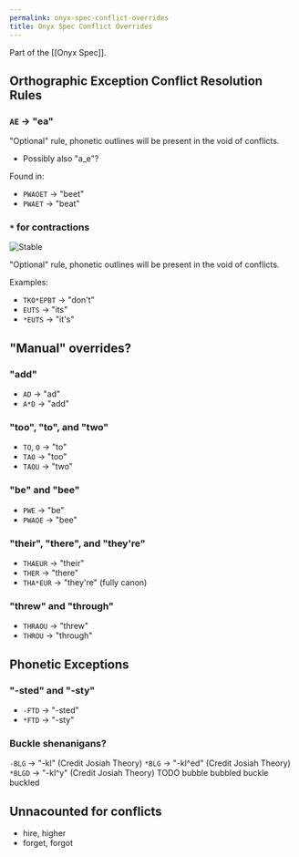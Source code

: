 ```yaml
---
permalink: onyx-spec-conflict-overrides
title: Onyx Spec Conflict Overrides
---
```

Part of the [[Onyx Spec]].

## Orthographic Exception Conflict Resolution Rules

### `AE` -> "ea"

"Optional" rule, phonetic outlines will be present in the void of conflicts.

- Possibly also "a_e"?

Found in:
- `PWAOET` -> "beet"
- `PWAET` -> "beat"

### `*` for contractions
![Stable](https://img.shields.io/badge/Stable-green?style=flat)

"Optional" rule, phonetic outlines will be present in the void of conflicts.

Examples:
 - `TKO*EPBT` → "don't"
 - `EUTS` → "its"
 - `*EUTS` → "it's"

## "Manual" overrides?

### "add"

- `AD` → "ad"
- `A*D` → "add"

### "too", "to", and "two"

- `TO`, `O` -> "to"
- `TAO` -> "too"
- `TAOU` -> "two"

### "be" and "bee"

- `PWE` -> "be"
- `PWAOE` -> "bee"

### "their", "there", and "they're"

- `THAEUR` -> "their"
- `THER` -> "there"
- `THA*EUR` -> "they're" (fully canon)

### "threw" and "through"

- `THRAOU` -> "threw"
- `THROU` -> "through"

## Phonetic Exceptions

### "-sted" and "-sty"

- `-FTD` -> "-sted"
- `*FTD` -> "-sty"

### Buckle shenanigans?

`-BLG` → "-kl" (Credit Josiah Theory)
`*BLG` → "-kl^ed" (Credit Josiah Theory)
`*BLGD` → "-kl^y" (Credit Josiah Theory)
TODO bubble bubbled buckle buckled


## Unnacounted for conflicts

- hire, higher
- forget, forgot